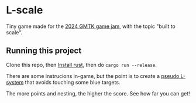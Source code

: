 # L-scale

Tiny game made for the [2024 GMTK game jam](https://itch.io/jam/gmtk-2024), with the topic "built to scale".

## Running this project

Clone this repo, then [Install rust](https://www.rust-lang.org/tools/install), then do `cargo run --release`.

There are some instrucions in-game, but the point is to create a
[pseudo L-system](https://en.wikipedia.org/wiki/L-system)
that avoids touching some blue targets.

The more points and nesting, the higher the score. See how far you can get!
